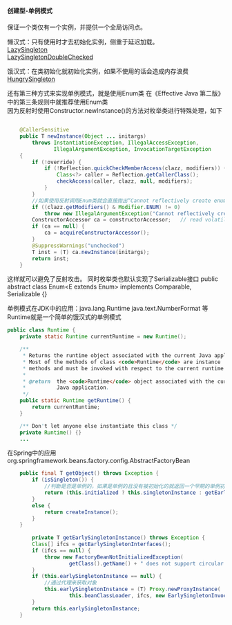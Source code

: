 #### 创建型-单例模式
保证一个类仅有一个实例，并提供一个全局访问点。

懒汉式：只有使用时才去初始化实例，侧重于延迟加载。  
[LazySingleton](https://github.com/Egnaxela/java_journey_learning/blob/master/src/com/designPattern/creational/singleton/LazySingleton.java)   
[LazySingletonDoubleChecked](https://github.com/Egnaxela/java_journey_learning/blob/master/src/com/designPattern/creational/singleton/LazySingletonDoubleChecked.java)
  
饿汉式：在类初始化就初始化实例，如果不使用的话会造成内存浪费  
[HungrySingleton](https://github.com/Egnaxela/java_journey_learning/blob/master/src/com/designPattern/creational/singleton/HungrySingleton.java)

还有第三种方式来实现单例模式，就是使用Enum类
在《Effective Java 第二版》中的第三条规则中就推荐使用Enum类  
因为反射时使用Constructor.newInstance()的方法对枚举类进行特殊处理，如下
```java

    @CallerSensitive
    public T newInstance(Object ... initargs)
        throws InstantiationException, IllegalAccessException,
               IllegalArgumentException, InvocationTargetException
    {
        if (!override) {
            if (!Reflection.quickCheckMemberAccess(clazz, modifiers)) {
                Class<?> caller = Reflection.getCallerClass();
                checkAccess(caller, clazz, null, modifiers);
            }
        }
        //如果使用反射调用Enum类就会直接抛出“Cannot reflectively create enum objects” 异常
        if ((clazz.getModifiers() & Modifier.ENUM) != 0)
            throw new IllegalArgumentException("Cannot reflectively create enum objects");
        ConstructorAccessor ca = constructorAccessor;   // read volatile
        if (ca == null) {
            ca = acquireConstructorAccessor();
        }
        @SuppressWarnings("unchecked")
        T inst = (T) ca.newInstance(initargs);
        return inst;
    }
```
这样就可以避免了反射攻击。
同时枚举类也默认实现了Serializable接口    public abstract class Enum<E extends Enum<E>> implements Comparable<E>, Serializable {}

单例模式在JDK中的应用：java.lang.Runtime  java.text.NumberFormat 等
Runtime就是一个简单的饿汉式的单例模式
```java
public class Runtime {
    private static Runtime currentRuntime = new Runtime();

    /**
     * Returns the runtime object associated with the current Java application.
     * Most of the methods of class <code>Runtime</code> are instance
     * methods and must be invoked with respect to the current runtime object.
     *
     * @return  the <code>Runtime</code> object associated with the current
     *          Java application.
     */
    public static Runtime getRuntime() {
        return currentRuntime;
    }

    /** Don't let anyone else instantiate this class */
    private Runtime() {}
    ...

```

在Spring中的应用  org.springframework.beans.factory.config.AbstractFactoryBean<T>
```java
	public final T getObject() throws Exception {
		if (isSingleton()) {
			//判断是否是单例的，如果是单例的且没有被初始化的就返回一个早期的单例初始化对象
			return (this.initialized ? this.singletonInstance : getEarlySingletonInstance());
		}
		else {
			return createInstance();
		}
	}
	
		private T getEarlySingletonInstance() throws Exception {
		Class[] ifcs = getEarlySingletonInterfaces();
		if (ifcs == null) {
			throw new FactoryBeanNotInitializedException(
					getClass().getName() + " does not support circular references");
		}
		if (this.earlySingletonInstance == null) {
			//通过代理来获取对象
			this.earlySingletonInstance = (T) Proxy.newProxyInstance(
					this.beanClassLoader, ifcs, new EarlySingletonInvocationHandler());
		}
		return this.earlySingletonInstance;
	}

```


